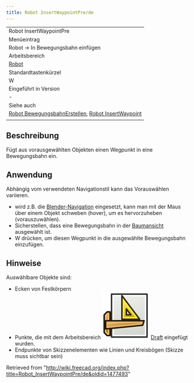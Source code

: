 ```yaml
---
title: Robot InsertWaypointPre/de
---
```


|                                                                                                                                                                    |
| ------------------------------------------------------------------------------------------------------------------------------------------------------------------ |
| Robot InsertWaypointPre                                                                                                                                            |
| Menüeintrag                                                                                                                                                        |
| Robot → In Bewegungsbahn einfügen                                                                                                                                  |
| Arbeitsbereich                                                                                                                                                     |
| [Robot](/Robot_Workbench/de "Robot Workbench/de")                                                                                                                  |
| Standardtastenkürzel                                                                                                                                               |
| W                                                                                                                                                                  |
| Eingeführt in Version                                                                                                                                              |
| -                                                                                                                                                                  |
| Siehe auch                                                                                                                                                         |
| [Robot BewegungsbahnErstellen](/Robot_CreateTrajectory/de "Robot CreateTrajectory/de"), [Robot InsertWaypoint](/Robot_InsertWaypoint/de "Robot InsertWaypoint/de") |
|                                                                                                                                                                    |

## Beschreibung

Fügt aus vorausgewählten Objekten einen Wegpunkt in eine Bewegungsbahn ein.

## Anwendung

Abhängig vom verwendeten Navigationstil kann das Vorauswählen variieren.

- wird z.B. die [Blender-Navigation](/Mouse_navigation#Blender_navigation "Mouse navigation") eingesetzt, kann man mit der Maus über einem Objekt schweben (hover), um es hervorzuheben (vorauszuwählen).
- Sicherstellen, dass eine Bewegungsbahn in der [Baumansicht](/Tree_view/de "Tree view/de") ausgewählt ist.
- W drücken, um diesen Wegpunkt in die ausgewählte Bewegungsbahn einzufügen.

## Hinweise

Auswählbare Objekte sind:

- Ecken von Festkörpern
- Punkte, die mit dem Arbeitsbereich ![](/src/assets/images/Workbench_Draft.svg) [Draft](/Draft_Workbench/de "Draft Workbench/de") eingefügt wurden.
- Endpunkte von Skizzenelementen wie Linien und Kreisbögen (Skizze muss sichtbar sein)

Retrieved from "<http://wiki.freecad.org/index.php?title=Robot_InsertWaypointPre/de&oldid=1477493>"
